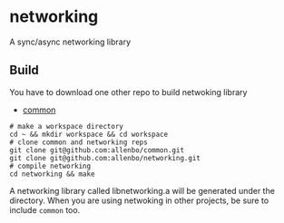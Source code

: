 networking
=========
A sync/async networking library

## Build
You have to download one other repo to build netwoking library
  * [common](https://github.com/allenbo/common.git)

```
# make a workspace directory
cd ~ && mkdir workspace && cd workspace
# clone common and networking reps
git clone git@github.com:allenbo/common.git
git clone git@github.com:allenbo/networking.git
# compile networking
cd networking && make
```

A networking library called libnetworking.a will be generated under the directory. When you are using netwoking in other projects, be sure to include `common` too.
